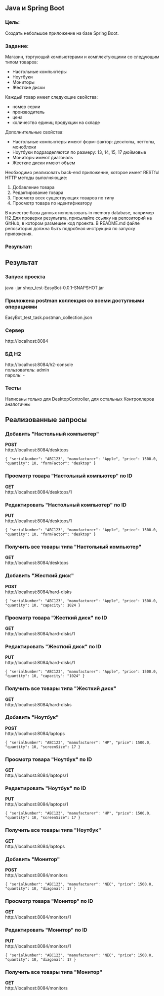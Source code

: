 ## Java и Spring Boot  
### Цель:  
Cоздать небольшое приложение на базе Spring Boot.  
### Задание:  
Магазин, торгующий компьютерами и комплектующими со следующим типом товаров:  
* Настольные компьютеры  
* Ноутбуки  
* Мониторы  
* Жесткие диски 

Каждый товар имеет следующие свойства:  
* номер серии  
* производитель  
* цена  
* количество единиц продукции на складе  

Дополнительные свойства:  
* Настольные компьютеры имеют форм-фактор: десктопы, неттопы, моноблоки  
* Ноутбуки подразделяются по размеру: 13, 14, 15, 17 дюймовые  
* Мониторы имеют диагональ  
* Жесткие диски имеют объем 

Необходимо реализовать back-end приложение, которое имеет RESTful HTTP методы выполняющие:  
1. Добавление товара  
1. Редактирование товара  
1. Просмотр всех существующих товаров по типу  
1. Просмотр товара по идентификатору  

В качестве базы данных использовать in memory database, например H2
Для проверки результата, присылайте ссылку на репозиторий на GitHub, в котором
размещен код проекта. В README.md файле репозитория должна быть подробная
инструкция по запуску приложения.

### Результат:  

## Результат
### Запуск проекта
java -jar shop_test-EasyBot-0.0.1-SNAPSHOT.jar

### Приложена postman коллекция со всеми доступными операциями
EasyBot_test_task.postman_collection.json

### Сервер
http://localhost:8084

### БД H2
http://localhost:8084/h2-console  
пользователь: admin  
пароль: -

### Тесты
Написаны только для DesktopController, для остальных Контроллеров аналогичны


## Реализованные запросы

### Добавить "Настольный компьютер"
**POST**  
http://localhost:8084/desktops  

``
{
"serialNumber": "ABC123",
"manufacturer": "Apple",
"price": 1500.0,
"quantity": 10,
"formFactor": "desktop"
}
``

### Просмотр товара "Настольный компьютер" по ID
**GET**  
http://localhost:8084/desktops/1

### Редактировать "Настольный компьютер" по ID
**PUT**  
http://localhost:8084/desktops/1

``
{
"serialNumber": "ABC123",
"manufacturer": "Apple",
"price": 1500.0,
"quantity": 10,
"formFactor": "desktop"
}
``
### Получить все товары типа "Настольный компьютер"
**GET**  
http://localhost:8084/desktops


### Добавить "Жесткий диск"
**POST**  
http://localhost:8084/hard-disks

``
{
"serialNumber": "ABC123",
"manufacturer": "Apple",
"price": 1500.0,
"quantity": 10,
"capacity": 1024
}
``

### Просмотр товара "Жесткий диск" по ID
**GET**  
http://localhost:8084/hard-disks/1

### Редактировать "Жесткий диск" по ID
**PUT**  
http://localhost:8084/hard-disks/1

``
{
"serialNumber": "ABC123",
"manufacturer": "Apple",
"price": 1500.0,
"quantity": 10,
"capacity": "1024"
}
``
### Получить все товары типа "Жесткий диск"
**GET**  
http://localhost:8084/hard-disks

### Добавить "Ноутбук"
**POST**  
http://localhost:8084/laptops

``
{
"serialNumber": "ABC123",
"manufacturer": "HP",
"price": 1500.0,
"quantity": 10,
"screenSize": 17
}
``

### Просмотр товара "Ноутбук" по ID
**GET**  
http://localhost:8084/laptops/1

### Редактировать "Ноутбук" по ID
**PUT**  
http://localhost:8084/laptops/1

``
{
"serialNumber": "ABC123",
"manufacturer": "HP",
"price": 1500.0,
"quantity": 10,
"screenSize": 17
}
``
### Получить все товары типа "Ноутбук"
**GET**  
http://localhost:8084/laptops


### Добавить "Монитор"
**POST**  
http://localhost:8084/monitors

``
{
"serialNumber": "ABC123",
"manufacturer": "NEC",
"price": 1500.0,
"quantity": 10,
"diagonal": 17
}
``

### Просмотр товара "Монитор" по ID
**GET**  
http://localhost:8084/monitors/1

### Редактировать "Монитор" по ID
**PUT**  
http://localhost:8084/monitors/1

``
{
"serialNumber": "ABC123",
"manufacturer": "NEC",
"price": 1500.0,
"quantity": 10,
"diagonal": 17
}
``
### Получить все товары типа "Монитор"
**GET**  
http://localhost:8084/monitors
